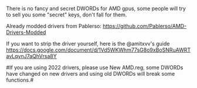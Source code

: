 There is no fancy and secret DWORDs for AMD gpus, some people will try to sell you some "secret" keys, don't fall for them.

Already modded drivers from Pablerso: https://github.com/Pablerso/AMD-Drivers-Modded

If you want to strip the driver yourself, here is the @amitxvv's guide https://docs.google.com/document/d/1Vd5WKWhm77sG8o9xBoSNRuAWRTavLqynJ7aQhVrsa8Y

#If you are using 2022 drivers, please use New AMD.reg, some DWORDs have changed on new drivers and using old DWORDs will break some functions.#
